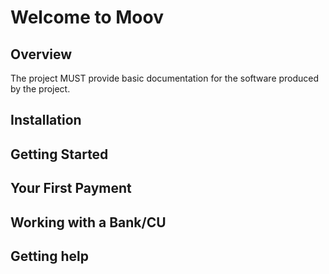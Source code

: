 # Welcome to Moov

## Overview
The project MUST provide basic documentation for the software produced by the project.
## Installation 
## Getting Started
## Your First Payment 
## Working with a Bank/CU
## Getting help 
